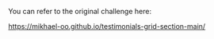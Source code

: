 You can refer to the original challenge here:

https://mikhael-oo.github.io/testimonials-grid-section-main/
